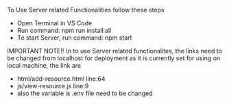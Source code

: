 To Use Server related Functionalities follow these steps
- Open Terminal in VS Code
- Run command: npm run install:all
- To start Server, run command: npm start

IMPORTANT NOTE!! \n
to use Server related functionalites, the links need to be changed from localhost for deployment as it is currently set for using on local machine, the link are 
- html/add-resource.html line:64
- js/view-resource.js line:9 
- also the variable is .env file need to be changed
